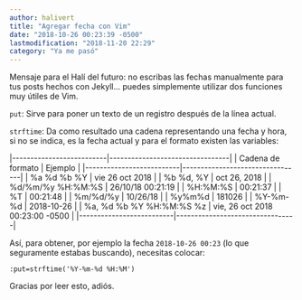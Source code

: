 ```yaml
---
author: halivert
title: "Agregar fecha con Vim"
date: "2018-10-26 00:23:39 -0500"
lastmodification: "2018-11-20 22:29"
category: "Ya me pasó"
---
```


Mensaje para el Halí del futuro: no escribas las fechas manualmente para
tus posts hechos con Jekyll... puedes simplemente utilizar dos funciones
muy útiles de Vim.

<!-- Seguir leyendo -->

`put`: Sirve para poner un texto de un registro después de la línea
actual.

`strftime`: Da como resultado una cadena representando una fecha y hora,
si no se indica, es la fecha actual y para el formato existen las
variables:

|--------------------------|---------------------------------|
| Cadena de formato        | Ejemplo                         |
|--------------------------|---------------------------------|
| %a %d %b %Y              | vie 26 oct 2018                 |
| %b %d, %Y                | oct 26, 2018                    |
| %d/%m/%y %H:%M:%S        | 26/10/18 00:21:19               |
| %H:%M:%S                 | 00:21:37                        |
| %T                       | 00:21:48                        |
| %m/%d/%y                 | 10/26/18                        |
| %y%m%d                   | 181026                          |
| %Y-%m-%d                 | 2018-10-26                      |
| %a, %d %b %Y %H:%M:%S %z | vie, 26 oct 2018 00:23:00 -0500 |
|--------------------------|---------------------------------|

Así, para obtener, por ejemplo la fecha `2018-10-26 00:23` (lo
que seguramente estabas buscando), necesitas colocar:
```
:put=strftime('%Y-%m-%d %H:%M')
```
Gracias por leer esto, adiós.

